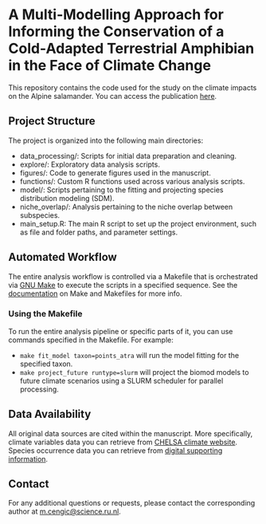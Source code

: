 
<!-- README.md is generated from README.Rmd. Please edit that file -->

# A Multi-Modelling Approach for Informing the Conservation of a Cold-Adapted Terrestrial Amphibian in the Face of Climate Change

This repository contains the code used for the study on the climate
impacts on the Alpine salamander. You can access the publication [here](https://doi.org/10.1111/jbi.15005).

## Project Structure

The project is organized into the following main directories:

- data_processing/: Scripts for initial data preparation and cleaning.  
- explore/: Exploratory data analysis scripts.  
- figures/: Code to generate figures used in the manuscript.  
- functions/: Custom R functions used across various analysis scripts.  
- model/: Scripts pertaining to the fitting and projecting species
  distribution modeling (SDM).  
- niche_overlap/: Analysis pertaining to the niche overlap between
  subspecies.  
- main_setup.R: The main R script to set up the project environment,
  such as file and folder paths, and parameter settings.

## Automated Workflow

The entire analysis workflow is controlled via a Makefile that is
orchestrated via [GNU Make](https://www.gnu.org/software/make/) to
execute the scripts in a specified sequence. See the
[documentation](https://www.gnu.org/software/make/manual/make.html) on
Make and Makefiles for more info.

### Using the Makefile

To run the entire analysis pipeline or specific parts of it, you can use
commands specified in the Makefile. For example:

- `make fit_model taxon=points_atra` will run the model fitting for the
  specified taxon.  
- `make project_future runtype=slurm` will project the biomod models to
  future climate scenarios using a SLURM scheduler for parallel
  processing.

## Data Availability

All original data sources are cited within the manuscript. More
specifically, climate variables data you can retrieve from [CHELSA
climate website](https://chelsa-climate.org/). Species occurrence data
you can retrieve from [digital supporting
information](https://atra-climate.shinyapps.io/atra-climate/).

## Contact

For any additional questions or requests, please contact the
corresponding author at <m.cengic@science.ru.nl>.


